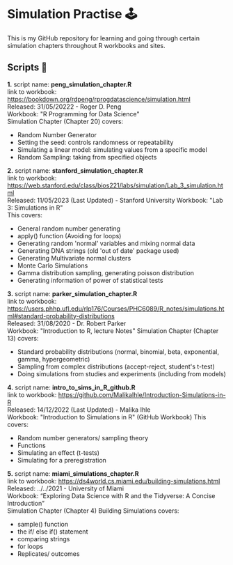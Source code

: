 # Simulation Practise 🕹

This is my GitHub repository for learning and going through certain simulation chapters throughout R workbooks and sites. 

## Scripts 📝

__1.__ script name: **__peng_simulation_chapter.R__**      
link to workbook: https://bookdown.org/rdpeng/rprogdatascience/simulation.html      
Released: 31/05/20222 - Roger D. Peng     
Workbook: "R Programming for Data Science"     
Simulation Chapter (Chapter 20) covers:    
- Random Number Generator
- Setting the seed: controls randomness or repeatability
- Simulating a linear model: simulating values from a specific model
- Random Sampling: taking from specified objects 

__2.__ script name: **__stanford_simulation_chapter.R__**       
link to workbook: https://web.stanford.edu/class/bios221/labs/simulation/Lab_3_simulation.html    
Released: 11/05/2023 (Last Updated) - Stanford University 
Workbook: "Lab 3: Simulations in R"   
This covers:
- General random number generating
- apply() function (Avoiding for loops)
- Generating random 'normal' variables and mixing normal data
- Generating DNA strings (old 'out of date' package used)
- Generating Multivariate normal clusters
- Monte Carlo Simulations
- Gamma distribution sampling, generating poisson distribution 
- Generating information of power of statistical tests 

__3.__ script name: **__parker_simulation_chapter.R__**       
link to workbook: https://users.phhp.ufl.edu/rlp176/Courses/PHC6089/R_notes/simulations.html#standard-probability-distributions    
Released: 31/08/2020 - Dr. Robert Parker       
Workbook: "Introduction to R, lecture Notes"
Simulation Chapter (Chapter 13) covers:
- Standard probability distributions (normal, binomial, beta, exponential, gamma, hypergeometric)
- Sampling from complex distributions (accept-reject, student's t-test)
- Doing simulations from studies and experiments (including from models)

__4.__ script name: **__intro_to_sims_in_R_github.R__**     
link to workbook: https://github.com/MalikaIhle/Introduction-Simulations-in-R    
Released: 14/12/2022 (Last Updated) - Malika Ihle                
Workbook: "Introduction to Simulations in R" (GitHub Workbook)
This covers: 
- Random number generators/ sampling theory
- Functions
- Simulating an effect (t-tests)
- Simulating for a preregistration

__5.__ script name: **__miami_simulations_chapter.R__**     
link to workbook: https://ds4world.cs.miami.edu/building-simulations.html     
Released: ../../2021  - University of Miami                   
Workbook: “Exploring Data Science with R and the Tidyverse: A Concise Introduction”     
Simulation Chapter (Chapter 4) Building Simulations covers:
- sample() function
- the if/ else if() statement
- comparing strings
- for loops
- Replicates/ outcomes

